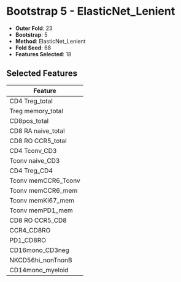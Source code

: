 # Bootstrap 5 - ElasticNet_Lenient

- **Outer Fold**: 23
- **Bootstrap**: 5
- **Method**: ElasticNet_Lenient
- **Fold Seed**: 68
- **Features Selected**: 18

## Selected Features

| Feature |
|---------|
| CD4 Treg_total |
| Treg memory_total |
| CD8pos_total |
| CD8 RA naive_total |
| CD8 RO CCR5_total |
| CD4 Tconv_CD3 |
| Tconv naive_CD3 |
| CD4 Treg_CD4 |
| Tconv memCCR6_Tconv |
| Tconv memCCR6_mem |
| Tconv memKi67_mem |
| Tconv memPD1_mem |
| CD8 RO CCR5_CD8 |
| CCR4_CD8RO |
| PD1_CD8RO |
| CD16mono_CD3neg |
| NKCD56hi_nonTnonB |
| CD14mono_myeloid |
